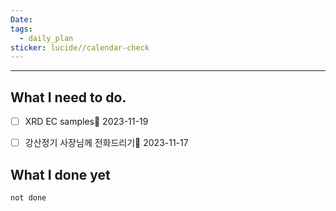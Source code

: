 ```yaml
---
Date: 
tags:
  - daily_plan
sticker: lucide//calendar-check
---
```

---
## What I need to do.

- [ ] XRD EC samples📅 2023-11-19 
- [ ]  강산정기 사장님께 전화드리기📅 2023-11-17 



## What I done yet
```tasks
not done
```
